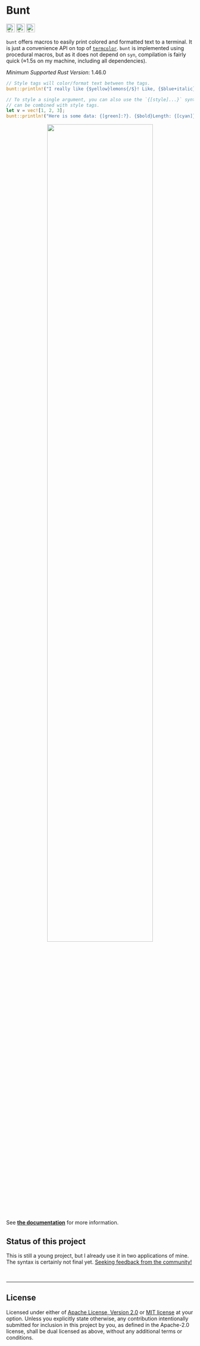 Bunt
====

[<img alt="CI status of master" src="https://img.shields.io/github/workflow/status/LukasKalbertodt/bunt/CI/master?label=CI&logo=github&logoColor=white&style=for-the-badge" height="23">](https://github.com/LukasKalbertodt/bunt/actions?query=workflow%3ACI+branch%3Amaster)
[<img alt="Crates.io Version" src="https://img.shields.io/crates/v/bunt?logo=rust&style=for-the-badge" height="23">](https://crates.io/crates/bunt)
<img alt="Crates.io Downloads" src="https://img.shields.io/crates/d/bunt?color=%233498db&label=crates.io%20downloads&style=for-the-badge" height="23">


`bunt` offers macros to easily print colored and formatted text to a terminal.
It is just a convenience API on top of [`termcolor`](https://crates.io/crates/termcolor).
`bunt` is implemented using procedural macros, but as it does not depend on `syn`, compilation is fairly quick (≈1.5s on my machine, including all dependencies).

*Minimum Supported Rust Version*: 1.46.0

```rust
// Style tags will color/format text between the tags.
bunt::println!("I really like {$yellow}lemons{/$}! Like, {$blue+italic}a lot{/$}.");

// To style a single argument, you can also use the `{[style]...}` syntax. This
// can be combined with style tags.
let v = vec![1, 2, 3];
bunt::println!("Here is some data: {[green]:?}. {$bold}Length: {[cyan]}{/$}", v, v.len());
```

<p align="center">
    <img src=".github/readme-image.png" width=75%"></img>
</p>

See [**the documentation**](https://docs.rs/bunt) for more information.

## Status of this project

This is still a young project, but I already use it in two applications of mine.
The syntax is certainly not final yet.
[Seeking feedback from the community!](https://github.com/LukasKalbertodt/bunt/issues/1)


<br />

---

## License

Licensed under either of <a href="LICENSE-APACHE">Apache License, Version
2.0</a> or <a href="LICENSE-MIT">MIT license</a> at your option.
Unless you explicitly state otherwise, any contribution intentionally submitted
for inclusion in this project by you, as defined in the Apache-2.0 license,
shall be dual licensed as above, without any additional terms or conditions.
